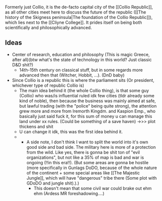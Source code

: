 Formerly just Collio, it is the de-facto capital city of the [[Collio Republic]], as all other cities meet here to discuss the future of the republic ([[The history of the Skigness peninsula|The foundation of the Collio Republic]]), which lies next to the [[Cliyne College]]. It prides itself on being both scientifically and philosophically advanced.
## Ideas
- Center of research, education and philosophy (This is magic Greece, after all)(btw what's the state of technology in this world? Just classic D&D shit?)
	- 14th-15th century on classical stuff, but in some regards more advanced then that (Witcher, Hobbit, ...). (DnD baby)
- Since Collio is a republic this is where the parliament sits (Or president, whichever type of republic Collio is)
	- The main idea behind it (the whole Collio thing), is that some guy (Collio) who was/is influential ruled idk few cities (tldr already some kind of noble), then because the business was mainly aimed at safe, but lawful trading (with the "police" being quite strong), the attention grew more and more from Iremorth Kingdm. and Kaspion Emp., who basically just said fuck it, for this sum of money u can manage this land under xx rules. (Could be something of a save haven) ->>> plot thickens and shit
	- U can change it idk, this was the first idea behind it.
	- + A side note, I don't think I want to split the world into it's own good side and bad side. The military here is more of a protection from the wild. Like yes, there is gonna be shit ton of "evil organizations", but not like a 35% of map is bad and war is ongoing (!!in this era!!). (But some areas are gonna be hostile (more specifically in Gunlags DoDO, because of the whole nature of the continent + some special areas like [[The Majestic Jungle]], which will have "dangerous" tribe there (Some plot with GDoDO and jungle shit).).)
		- This doesn't mean that some civil war could brake out ehm ehm (Ardess MR foreshadowing....)